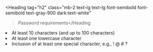 <Heading
  tag="h2"
  class="mb-2 text-lg text-lg font-semibold font-semibold text-gray-900 dark:text-white"
  >Password requirements</Heading
>
<List class="space-y-1 text-gray-500 dark:text-gray-400">
  <Li>At least 10 characters (and up to 100 characters)</Li>
  <Li>At least one lowercase character</Li>
  <Li>Inclusion of at least one special character, e.g., ! @ # ?</Li>
</List>
